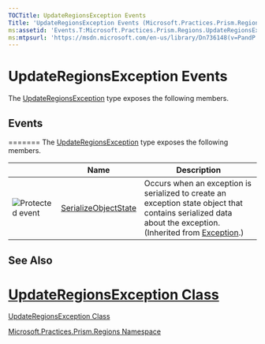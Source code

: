 ```yaml
---
TOCTitle: UpdateRegionsException Events
Title: 'UpdateRegionsException Events (Microsoft.Practices.Prism.Regions)'
ms:assetid: 'Events.T:Microsoft.Practices.Prism.Regions.UpdateRegionsException'
ms:mtpsurl: 'https://msdn.microsoft.com/en-us/library/Dn736148(v=PandP.50)'
---
```



# UpdateRegionsException Events



The [UpdateRegionsException](https://msdn.microsoft.com/en-us/library/microsoft.practices.prism.regions.updateregionsexception(v=pandp.50)) type exposes the following members.

## Events
=======
The [UpdateRegionsException](https://msdn.microsoft.com/t:microsoft.practices.prism.regions.updateregionsexception) type exposes the following members.



<table>

<thead>
<tr class="header">
<th> </th>
<th>Name</th>
<th>Description</th>
</tr>
</thead>
<tbody>
<tr class="odd">
<td><img src="https://msdn.microsoft.com/en-us/Dn736148.protevent(en-us,PandP.50).gif" title="Protected event" /></td>
<td><a href="http://msdn.microsoft.com/en-us/library/ee332915">SerializeObjectState</a></td>
<td><div class="summary">
Occurs when an exception is serialized to create an exception state object that contains serialized data about the exception.
</div>
(Inherited from <a href="http://msdn.microsoft.com/en-us/library/c18k6c59">Exception</a>.)</td>
</tr>
</tbody>
</table>

## See Also


[UpdateRegionsException Class](https://msdn.microsoft.com/en-us/library/microsoft.practices.prism.regions.updateregionsexception(v=pandp.50))
=======

[UpdateRegionsException Class](https://msdn.microsoft.com/t:microsoft.practices.prism.regions.updateregionsexception)


[Microsoft.Practices.Prism.Regions Namespace](https://msdn.microsoft.com/en-us/library/microsoft.practices.prism.regions(v=pandp.50))
